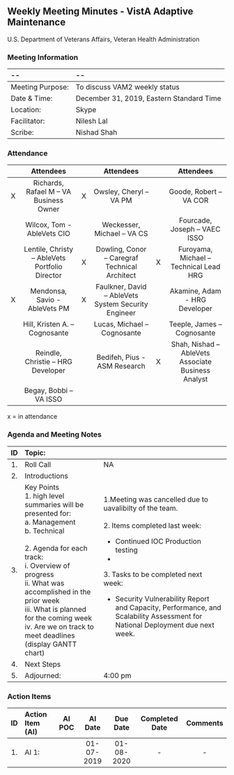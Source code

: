 ## Weekly Meeting Minutes  - VistA Adaptive Maintenance
U.S. Department of Veterans Affairs, Veteran Health Administration

### Meeting Information
| -- | -- |
|:---|:---|
| Meeting Purpose: | To discuss VAM2 weekly status  |
| Date & Time: | December 31, 2019, Eastern Standard Time |
| Location:	| Skype | 
| Facilitator:	| Nilesh Lal |
| Scribe: | Nishad Shah |

### Attendance
|  | Attendees |  | Attendees	|  | Attendees |
|:---:|:---:|:---:|:---:|:---:|:---:|
| X | Richards, Rafael M – VA Business Owner | X | Owsley, Cheryl – VA PM |  | Goode, Robert – VA COR |
|  | Wilcox, Tom - AbleVets CIO |  | Weckesser, Michael – VA CS |  | Fourcade, Joseph – VAEC ISSO |
|  | Lentile, Christy – AbleVets Portfolio Director | X | Dowling, Conor – Caregraf Technical Architect | X | Furoyama, Michael – Technical Lead HRG | 
| X | Mendonsa, Savio - AbleVets PM | X | Faulkner, David – AbleVets System Security Engineer |  | Akamine, Adam - HRG Developer |
|  | Hill, Kristen A. – Cognosante |  | Lucas, Michael – Cognosante  |  | Teeple, James – Cognosante |
|  | Reindle, Christie – HRG Developer |  | Bedifeh, Pius - ASM Research  | X | Shah, Nishad – AbleVets Associate Business Analyst |
|  | Begay, Bobbi – VA ISSO |



x = in attendance


### Agenda and Meeting Notes

| ID | Topic: |  |
|:---:|:---|:---|
| 1. | Roll Call | NA |
| 2. | Introductions |  | 
| 3. | Key Points </br>  1. high level summaries will be presented for:  </br>  a. Management  </br>  b. Technical  </br> </br> 2. Agenda for each track:  </br>  i. Overview of progress  </br> ii. What was accomplished in the prior week </br> iii. What is planned for the coming week </br>  iv.	Are we on track to meet deadlines (display GANTT chart) | 1.Meeting was cancelled due to uavalibilty of the team. </br> </br> 2. Items completed last week: <ul> <li> Continued IOC Production testing </li> <li> </li> </ul> 3.  Tasks to be completed next week: <ul> <li> Security Vulnerability Report and Capacity, Performance, and Scalability Assessment for National Deployment due next week.|
 | 4. | Next Steps| 
| 5. | Adjourned: | 4:00 pm |


### Action Items

| ID | Action Item (AI) | AI POC | AI Date | Due Date | Completed Date | Comments |
|:---:|:---|:---:|:---:|:---:|:---:|:---:|
| 1. | AI 1:   |  | 01-07-2019 | 01-08-2020 | - | - |
